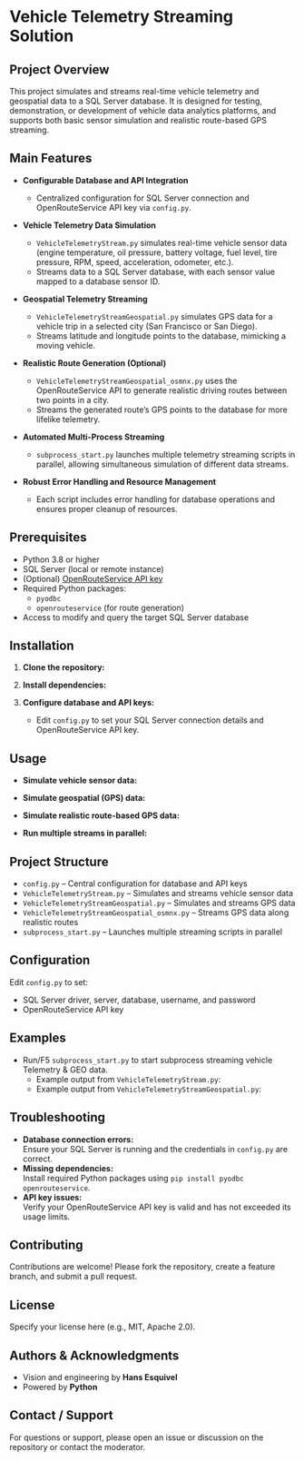 # Vehicle Telemetry Streaming Solution

## Project Overview

This project simulates and streams real-time vehicle telemetry and geospatial data to a SQL Server database. It is designed for testing, demonstration, or development of vehicle data analytics platforms, and supports both basic sensor simulation and realistic route-based GPS streaming.

## Main Features

- **Configurable Database and API Integration**
  - Centralized configuration for SQL Server connection and OpenRouteService API key via `config.py`.

- **Vehicle Telemetry Data Simulation**
  - `VehicleTelemetryStream.py` simulates real-time vehicle sensor data (engine temperature, oil pressure, battery voltage, fuel level, tire pressure, RPM, speed, acceleration, odometer, etc.).
  - Streams data to a SQL Server database, with each sensor value mapped to a database sensor ID.

- **Geospatial Telemetry Streaming**
  - `VehicleTelemetryStreamGeospatial.py` simulates GPS data for a vehicle trip in a selected city (San Francisco or San Diego).
  - Streams latitude and longitude points to the database, mimicking a moving vehicle.

- **Realistic Route Generation (Optional)**
  - `VehicleTelemetryStreamGeospatial_osmnx.py` uses the OpenRouteService API to generate realistic driving routes between two points in a city.
  - Streams the generated route’s GPS points to the database for more lifelike telemetry.

- **Automated Multi-Process Streaming**
  - `subprocess_start.py` launches multiple telemetry streaming scripts in parallel, allowing simultaneous simulation of different data streams.

- **Robust Error Handling and Resource Management**
  - Each script includes error handling for database operations and ensures proper cleanup of resources.

## Prerequisites

- Python 3.8 or higher
- SQL Server (local or remote instance)
- (Optional) [OpenRouteService API key](https://openrouteservice.org/sign-up/)
- Required Python packages:
  - `pyodbc`
  - `openrouteservice` (for route generation)
- Access to modify and query the target SQL Server database

## Installation

1. **Clone the repository:**

2. **Install dependencies:**

3. **Configure database and API keys:**
   - Edit `config.py` to set your SQL Server connection details and OpenRouteService API key.

## Usage

- **Simulate vehicle sensor data:**

- **Simulate geospatial (GPS) data:**

- **Simulate realistic route-based GPS data:**

- **Run multiple streams in parallel:**

## Project Structure

- `config.py` – Central configuration for database and API keys
- `VehicleTelemetryStream.py` – Simulates and streams vehicle sensor data
- `VehicleTelemetryStreamGeospatial.py` – Simulates and streams GPS data
- `VehicleTelemetryStreamGeospatial_osmnx.py` – Streams GPS data along realistic routes
- `subprocess_start.py` – Launches multiple streaming scripts in parallel

## Configuration

Edit `config.py` to set:
- SQL Server driver, server, database, username, and password
- OpenRouteService API key

## Examples

- Run/F5 `subprocess_start.py` to start subprocess streaming vehicle Telemetry & GEO data.
	- Example output from `VehicleTelemetryStream.py`:
	- Example output from `VehicleTelemetryStreamGeospatial.py`:

## Troubleshooting

- **Database connection errors:**  
  Ensure your SQL Server is running and the credentials in `config.py` are correct.
- **Missing dependencies:**  
  Install required Python packages using `pip install pyodbc openrouteservice`.
- **API key issues:**  
  Verify your OpenRouteService API key is valid and has not exceeded its usage limits.

## Contributing

Contributions are welcome! Please fork the repository, create a feature branch, and submit a pull request.

## License

Specify your license here (e.g., MIT, Apache 2.0).

## Authors & Acknowledgments

- Vision and engineering by **Hans Esquivel**
- Powered by **Python**

## Contact / Support

For questions or support, please open an issue or discussion on the repository or contact the moderator.

 
